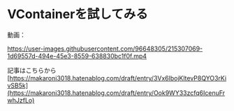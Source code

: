 # VContainerを試してみる
動画：  

https://user-images.githubusercontent.com/96648305/215307069-1d69557d-494e-45e3-8559-638830bc1f0f.mp4


 

記事はこちらから  
[https://makaroni3018.hatenablog.com/draft/entry/3Vx6lbojKltevP8QYO3rKivSB5k](https://makaroni3018.hatenablog.com/draft/entry/Ook9WY33zcfq6IcenuFrwhJzfLo)
